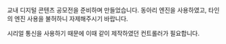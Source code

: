 교내 디지털 콘텐츠 공모전을 준비하며 만들었습니다.
동아리 엔진을 사용하였고, 타인의 엔진 사용을 불허하니 자제해주시기 바랍니다.

시리얼 통신을 사용하기 때문에 이때 같이 제작하였던 컨트롤러가 필요합니다.

